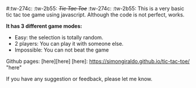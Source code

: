 #:tw-274c: :tw-2b55: ~~*Tic Tac Toe*~~ :tw-274c: :tw-2b55:
This is a very basic tic tac toe game using javascript. Although the code is not perfect, works.

**It has 3 different game modes:**
- Easy: the selection is totally random.
- 2 players: You can play it with someone else.
- Impossible: You can not beat the game

Github pages: [here][here]
[here]: https://simongiraldo.github.io/tic-tac-toe/ "here"

If you have any suggestion or feedback, please let me know.